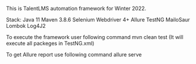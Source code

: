 This is TalentLMS automation framework for Winter 2022.

Stack:
Java 11
Maven 3.8.6
Selenium Webdriver 4+
Allure
TestNG
MailoSaur
Lombok
Log4J2


To execute the framework user following command
mvn clean test  (It will execute all packeges in TestNG.xml)

To get Allure report use following command 
allure serve
